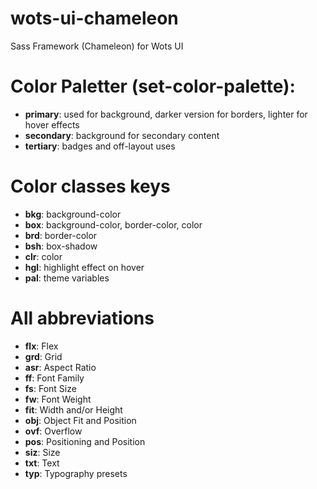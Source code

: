 # wots-ui-chameleon

Sass Framework (Chameleon) for Wots UI

# Color Paletter (set-color-palette):

-   **primary**: used for background, darker version for borders, lighter for hover effects
-   **secondary**: background for secondary content
-   **tertiary**: badges and off-layout uses

# Color classes keys

-   **bkg**: background-color
-   **box**: background-color, border-color, color
-   **brd**: border-color
-   **bsh**: box-shadow
-   **clr**: color
-   **hgl**: highlight effect on hover
-   **pal**: theme variables

# All abbreviations

-   **flx**: Flex
-   **grd**: Grid
-   **asr**: Aspect Ratio
-   **ff**: Font Family
-   **fs**: Font Size
-   **fw**: Font Weight
-   **fit**: Width and/or Height
-   **obj**: Object Fit and Position
-   **ovf**: Overflow
-   **pos**: Positioning and Position
-   **siz**: Size
-   **txt**: Text
-   **typ**: Typography presets
